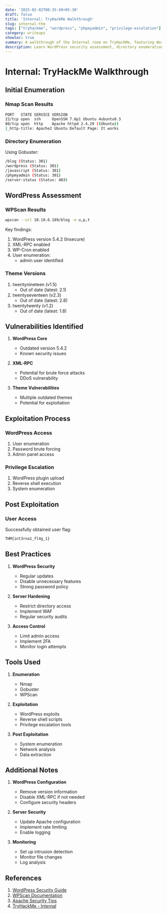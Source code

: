 ```yaml
---
date: '2025-02-02T00:35:49+05:30'
draft: false
title: 'Internal: TryHackMe Walkthrough'
slug: internal-thm
tags: ["tryhackme", "wordpress", "phpmyadmin", "privilege-escalation"]
category: writeups
showtoc: true
summary: A walkthrough of the Internal room on TryHackMe, featuring WordPress enumeration, exploitation, and privilege escalation
description: Learn WordPress security assessment, directory enumeration, and privilege escalation techniques in this comprehensive walkthrough
---
```


# Internal: TryHackMe Walkthrough

## Initial Enumeration

### Nmap Scan Results
```bash
PORT   STATE SERVICE VERSION
22/tcp open  ssh     OpenSSH 7.6p1 Ubuntu 4ubuntu0.3
80/tcp open  http    Apache httpd 2.4.29 ((Ubuntu))
|_http-title: Apache2 Ubuntu Default Page: It works
```

### Directory Enumeration
Using Gobuster:
```bash
/blog (Status: 301)
/wordpress (Status: 301)
/javascript (Status: 301)
/phpmyadmin (Status: 301)
/server-status (Status: 403)
```

## WordPress Assessment

### WPScan Results
```bash
wpscan --url 10.10.6.189/blog -e u,p,t
```

Key findings:
1. WordPress version 5.4.2 (Insecure)
2. XML-RPC enabled
3. WP-Cron enabled
4. User enumeration:
   - admin user identified

### Theme Versions
1. twentynineteen (v1.5)
   - Out of date (latest: 2.1)
2. twentyseventeen (v2.3)
   - Out of date (latest: 2.8)
3. twentytwenty (v1.2)
   - Out of date (latest: 1.8)

## Vulnerabilities Identified

1. **WordPress Core**
   - Outdated version 5.4.2
   - Known security issues

2. **XML-RPC**
   - Potential for brute force attacks
   - DDoS vulnerability

3. **Theme Vulnerabilities**
   - Multiple outdated themes
   - Potential for exploitation

## Exploitation Process

### WordPress Access
1. User enumeration
2. Password brute forcing
3. Admin panel access

### Privilege Escalation
1. WordPress plugin upload
2. Reverse shell execution
3. System enumeration

## Post Exploitation

### User Access
Successfully obtained user flag:
```bash
THM{int3rna1_fl4g_1}
```

## Best Practices

1. **WordPress Security**
   - Regular updates
   - Disable unnecessary features
   - Strong password policy

2. **Server Hardening**
   - Restrict directory access
   - Implement WAF
   - Regular security audits

3. **Access Control**
   - Limit admin access
   - Implement 2FA
   - Monitor login attempts

## Tools Used

1. **Enumeration**
   - Nmap
   - Gobuster
   - WPScan

2. **Exploitation**
   - WordPress exploits
   - Reverse shell scripts
   - Privilege escalation tools

3. **Post Exploitation**
   - System enumeration
   - Network analysis
   - Data extraction

## Additional Notes

1. **WordPress Configuration**
   - Remove version information
   - Disable XML-RPC if not needed
   - Configure security headers

2. **Server Security**
   - Update Apache configuration
   - Implement rate limiting
   - Enable logging

3. **Monitoring**
   - Set up intrusion detection
   - Monitor file changes
   - Log analysis

## References

1. [WordPress Security Guide](https://wordpress.org/support/article/hardening-wordpress/)
2. [WPScan Documentation](https://github.com/wpscanteam/wpscan)
3. [Apache Security Tips](https://httpd.apache.org/docs/2.4/misc/security_tips.html)
4. [TryHackMe - Internal](https://tryhackme.com/)
